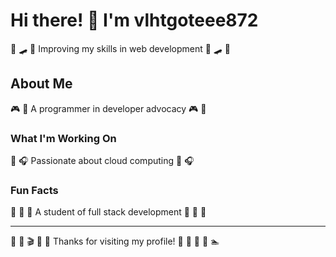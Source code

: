 # Hi there! 👋 I'm vlhtgoteee872

🎰 🛹 🎪 Improving my skills in web development 🎰 🛹 🎪

## About Me
🎮 🏑 A programmer in developer advocacy 🎮 🏑

### What I'm Working On
🎾 🎧 Passionate about cloud computing 🎾 🎧

### Fun Facts
🚴 🎽 🚵 A student of full stack development 🚴 🎽 🚵

---
🏓 🌈 🎬 🏒 🎽 Thanks for visiting my profile! 🎷 🛶 🎰 🎺 🏊
